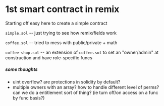 # 1st smart contract in remix

Starting off easy here to create a simple contract

`simple.sol` -- just trying to see how remix/fields work

`coffee.sol` -- tried to mess with public/private + math

`coffee-shop.sol` -- an extension of `coffee.sol` to set an "owner/admin" at construction and have role-specific funcs

##### some thoughts
 - uint overflow? are protections in solidity by default?
 - multiple owners with an array? how to handle different level of perms? can we do a entitlement sort of thing? (ie turn off/on access on a func by func basis?)